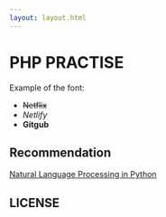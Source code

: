 ```yaml
---
layout: layout.html
---
```


# PHP PRACTISE

Example of the font:

- ~~Netflix~~  
- _Netlify_
- **Gitgub**

## Recommendation

[Natural Language Processing in Python](https://www.youtube.com/watch?v=xvqsFTUsOmc)

## LICENSE
